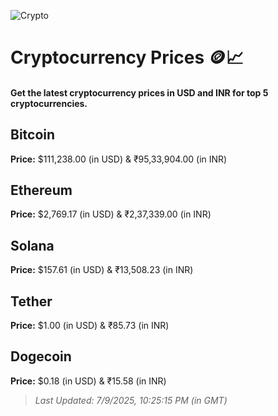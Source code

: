 
![Crypto](https://www.techguide.com.au/wp-content/uploads/2020/11/crypto3.jpeg)

# Cryptocurrency Prices 🪙📈

#### Get the latest cryptocurrency prices in USD and INR for top 5 cryptocurrencies.

## Bitcoin

**Price:** $111,238.00 (in USD) & ₹95,33,904.00 (in INR)

## Ethereum

**Price:** $2,769.17 (in USD) & ₹2,37,339.00 (in INR)

## Solana

**Price:** $157.61 (in USD) & ₹13,508.23 (in INR)

## Tether

**Price:** $1.00 (in USD) & ₹85.73 (in INR)

## Dogecoin

**Price:** $0.18 (in USD) & ₹15.58 (in INR)

> _Last Updated: 7/9/2025, 10:25:15 PM (in GMT)_
